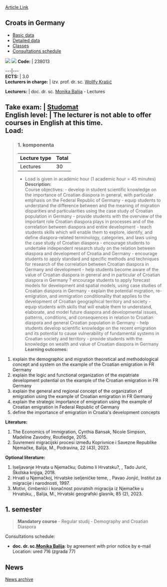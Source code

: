 [Article Link](https://www.fhs.hr/en/course/cig)

## Croats in Germany
  * [Basic data](https://www.fhs.hr/en/course/cig#v1id-523753_896095_1_0 "Basic data")
  * [Detailed data](https://www.fhs.hr/en/course/cig#v1id-523753_896095_1_1 "Detailed data")
  * [Classes](https://www.fhs.hr/en/course/cig#v1id-523753_896095_1_2 "Classes")
  * [Consultations schedule](https://www.fhs.hr/en/course/cig#v1id-523753_896095_1_3 "Consultations schedule")


[![](https://www.fhs.hr/img/flags/gif/hr.gif)](https://www.fhs.hr/predmet/hun) [![](https://www.fhs.hr/img/flags/gif/gb.gif)](https://www.fhs.hr/en/course/cig)
**Code:** |  238013  
  
---|---  
**ECTS:** |  3.0   
**Lecturers in charge:** |  izv. prof. dr. sc. [Wollfy Krašić](https://www.fhs.hr/staff/wollfy.krasic)   
  
**Lecturers:** |  doc. dr. sc. [Monika Balija](https://www.fhs.hr/djelatnik/monika.balija) - Lectures  
  
**Take exam:** |  [Studomat](http://www.isvu.hr/studomat)  
**English level:** |  The lecturer is not able to offer courses in English at this time.   
**Load:**  
---  
> ### 1. komponenta
> | Lecture type | Total  
> ---|---  
> Lectures | 30  
> * Load is given in academic hour (1 academic hour = 45 minutes)   
**Description:**  
> Course objectives: - develop in student scientific knowledge on the importance of Croatian diaspora in general, with particular emphasis on the Federal Republic of Germany - equip students to understand the difference between and the meaning of migration disparities and particularities using the case study of Croatian population in Germany - provide students with the overview of the important role Croatian diaspora plays in processes and of the correlation between diaspora and entire development - teach students skills which will enable them to explore, identify, and define diaspora-related terminology, categories, and laws using the case study of Croatian diaspora - encourage students to undertake independent research study on the relation between diaspora and development of Croatia and Germany - encourage students to apply standard and specific methods and techniques for research of the correlation between Croatian diaspora in Germany and development - help students become aware of the value of Croatian diaspora in general and in particular of Croatian diaspora in Germany ? encourage students to apply forecast models for development and spatial models, using case studies of Croatian diaspora in Germany - explain the potential migration, re-emigration, and immigration conditionality that applies to the development of Croatian geographical territory and society - equip students with skills that will enable them to understand, elaborate, and model future diaspora and developmental issues, patterns, conditions, and consequences in relation to Croatian diaspora and general Croatian population in Germany - help students develop scientific knowledge on the recent emigration and its potential to cause vulnerability of fundamental systems in Croatian society and territory - provide students with the knowledge on wealth and value of Croatian diaspora in Germany  
**Learning outcomes:**  
  1. explain the demographic and migration theoretical and methodological concept and system on the example of the Croatian emigration in FR Germany
  2. explain the logic and functional organization of the expatriate development potential on the example of the Croatian emigration in FR Germany
  3. explain the general and regional concept of the organization of emigration using the example of Croatian emigration in FR Germany
  4. explain the strategic importance of emigration using the example of Croatian emigration in Federal Republic of Germany
  5. define the importance of emigration in Croatia's development concepts

  
**Literature:**  
  1. The Economics of Immigration, Cynthia Bansak, Nicole Simpson, Madeline Zavodny, Routledge, 2015. 
  2. Suvremeni migracijski procesi između Koprivnice i Savezne Republike Njemačke, Balija, M., Podravina, 22 (43), 2023. 

  
**Optional literature:**  
  1. Iseljavanje Hrvata u Njemačku; Gubimo li Hrvatsku?, , Tado Jurić, Školska knjiga, 2018.
  2. Hrvati u Njemačkoj, Hrvatske iseljeničke teme, , Pavao Jonjić, Institut za migracije i narodnosti, 1997.
  3. Motivi, čimbenici i konačnost povratnih migracija iz Njemačke u Hrvatsku, , Balija, M., Hrvatski geografski glasnik, 85 (2), 2023.

  
**1. semester**  
---  
> **Mandatory course** - Regular studij - Demography and Croatian Diaspora  
>   
Consultations schedule: 
  * **doc. dr. sc.[Monika Balija](https://www.fhs.hr/djelatnik/monika.balija)**: 
by agreement with prior notice by e-mail
Location: ured 716 (zgrada 77) 


## News
[News archive](https://www.fhs.hr/en/course/cig?@=21j02#news_122466 "News archive")
